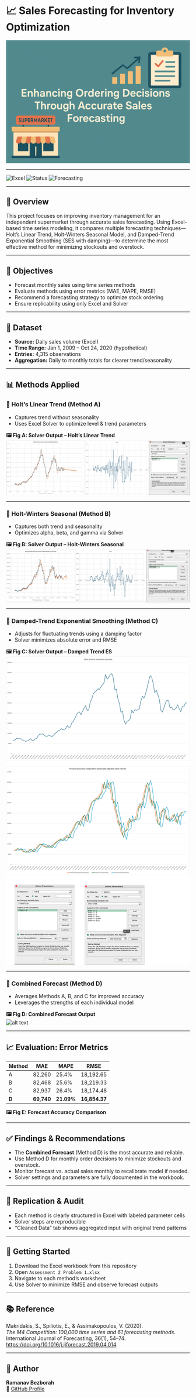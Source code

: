 # 📈 Sales Forecasting for Inventory Optimization

![Project Banner](assets/project_banner.png)

---

![Excel](https://img.shields.io/badge/Tool-Microsoft%20Excel-blue)
![Status](https://img.shields.io/badge/Status-Completed-brightgreen)
![Forecasting](https://img.shields.io/badge/Method-Time%20Series%20Forecasting-orange)

---

## 📘 Overview

This project focuses on improving inventory management for an independent supermarket through accurate sales forecasting. Using Excel-based time series modeling, it compares multiple forecasting techniques—Holt’s Linear Trend, Holt-Winters Seasonal Model, and Damped-Trend Exponential Smoothing (SES with damping)—to determine the most effective method for minimizing stockouts and overstock.

---

## 🎯 Objectives

- Forecast monthly sales using time series methods
- Evaluate methods using error metrics (MAE, MAPE, RMSE)
- Recommend a forecasting strategy to optimize stock ordering
- Ensure replicability using only Excel and Solver

---

## 🧾 Dataset

- **Source:** Daily sales volume (Excel)
- **Time Range:** Jan 1, 2009 – Oct 24, 2020 (hypothetical)
- **Entries:** 4,315 observations
- **Aggregation:** Daily to monthly totals for clearer trend/seasonality

---

## 📊 Methods Applied

### 🔹 Holt’s Linear Trend (Method A)

- Captures trend without seasonality
- Uses Excel Solver to optimize level & trend parameters

**🖼️ Fig A: Solver Output – Holt’s Linear Trend**  
![alt text](assets/solver_holt_linear.jpg)

---

### 🔹 Holt-Winters Seasonal (Method B)

- Captures both trend and seasonality
- Optimizes alpha, beta, and gamma via Solver

**🖼️ Fig B: Solver Output – Holt-Winters Seasonal**  
![alt text](assets/solver_holt_winters.png)

---

### 🔹 Damped-Trend Exponential Smoothing (Method C)

- Adjusts for fluctuating trends using a damping factor
- Solver minimizes absolute error and RMSE

**🖼️ Fig C: Solver Output – Damped Trend ES**  
![alt text](assets/solver_damped_trend.png)

---

### 🔹 Combined Forecast (Method D)

- Averages Methods A, B, and C for improved accuracy
- Leverages the strengths of each individual model

**🖼️ Fig D: Combined Forecast Output**  
![alt text](assets/combined_forecast_graph.png)

---

## 📈 Evaluation: Error Metrics

| Method | MAE     | MAPE    | RMSE      |
|--------|---------|---------|-----------|
| A      | 82,260  | 25.4%   | 18,192.65 |
| B      | 82,468  | 25.6%   | 18,219.33 |
| C      | 82,937  | 26.4%   | 18,174.48 |
| **D**  | **69,740** | **21.09%** | **16,854.37** |

**🖼️ Fig E: Forecast Accuracy Comparison**

---

## ✅ Findings & Recommendations

- The **Combined Forecast** (Method D) is the most accurate and reliable.
- Use Method D for monthly order decisions to minimize stockouts and overstock.
- Monitor forecast vs. actual sales monthly to recalibrate model if needed.
- Solver settings and parameters are fully documented in the workbook.

---

## 🔁 Replication & Audit

- Each method is clearly structured in Excel with labeled parameter cells
- Solver steps are reproducible
- “Cleaned Data” tab shows aggregated input with original trend patterns

---

## 🚀 Getting Started

1. Download the Excel workbook from this repository
2. Open `Assessment 2 Problem 1.xlsx`
3. Navigate to each method’s worksheet
4. Use Solver to minimize RMSE and observe forecast outputs

---

## 📚 Reference

Makridakis, S., Spiliotis, E., & Assimakopoulos, V. (2020).  
_The M4 Competition: 100,000 time series and 61 forecasting methods._  
International Journal of Forecasting, 36(1), 54–74.  
https://doi.org/10.1016/j.ijforecast.2019.04.014

---

## 👤 Author

**Ramanav Bezborah**   
🔗 [GitHub Profile](https://github.com/ramanavbezborah)

